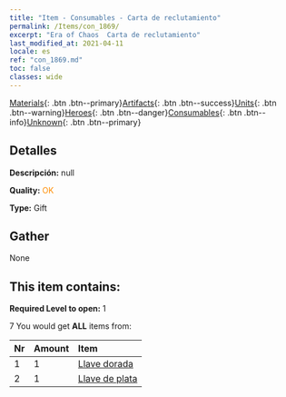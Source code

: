 ```yaml
---
title: "Item - Consumables - Carta de reclutamiento"
permalink: /Items/con_1869/
excerpt: "Era of Chaos  Carta de reclutamiento"
last_modified_at: 2021-04-11
locale: es
ref: "con_1869.md"
toc: false
classes: wide
---
```

 [Materials](/es/Items/){: .btn .btn--primary}[Artifacts](/es/Items/Artifacts/){: .btn .btn--success}[Units](/es/Items/Units/){: .btn .btn--warning}[Heroes](/es/Items/Heroes/){: .btn .btn--danger}[Consumables](/es/Items/Consumables/){: .btn .btn--info}[Unknown](/es/Items/Unknown/){: .btn .btn--primary}

## Detalles
 **Descripción:** null

 **Quality:** <span style="color: #FF8C00">OK</span>

 **Type:** Gift

## Gather

  None

## This item contains:

 **Required Level to open:** 1

 7 You would get **ALL** items  from:

  | Nr | Amount |     Item    |
  |:---|:-------|:------------|
  | 1 | 1 | [Llave dorada](/es/Items/con_783/) | 
  | 2 | 1 | [Llave de plata](/es/Items/con_693/) | 
